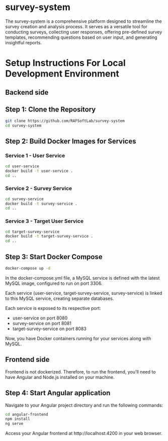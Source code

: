 # survey-system
The survey-system is a comprehensive platform designed to streamline the survey creation and analysis process. It serves as a versatile tool for conducting surveys, collecting user responses, offering pre-defined survey templates, recommending questions based on user input, and generating insightful reports.

# Setup Instructions For Local Development Environment

## Backend side 

## Step 1: Clone the Repository
```bash
git clone https://github.com/RAFSoftLab/survey-system
cd survey-system
```

## Step 2: Build Docker Images for Services
### Service 1 - User Service
```bash
cd user-service
docker build -t user-service .
cd ..
```
### Service 2 - Survey Service
```bash
cd survey-service
docker build -t survey-service .
cd ..
```
### Service 3 - Target User Service
```bash
cd target-survey-service
docker build -t target-survey-service .
cd ..
```
## Step 3: Start Docker Compose
```bash
docker-compose up -d
```

In the docker-compose.yml file, a MySQL service is defined with the latest MySQL image, configured to run on port 3306. 

Each service (user-service, target-survey-service, survey-service) is linked to this MySQL service, creating separate databases.

Each service is exposed to its respective port:

- user-service on port 8080
- survey-service on port 8081
- target-survey-service on port 8083

Now, you have Docker containers running for your services along with MySQL.

## Frontend side
Frontend is not dockerized. Therefore, to run the frontend, you'll need to have Angular and Node.js installed on your machine. 

## Step 4: Start Angular application
Navigate to your Angular project directory and run the following commands:
```bash
cd angular-frontend
npm install
ng serve
```

Access your Angular frontend at http://localhost:4200 in your web browser.




